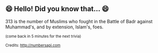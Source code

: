 ## :smile: Hello! Did you know that... :smile:
313 is the number of Muslims who fought in the Battle of Badr against Muhammad's, and by extension, Islam's, foes.

<sup>(come back in 5 minutes for the next trivia)</sup>


<sup>Credits: http://numbersapi.com</sup>
